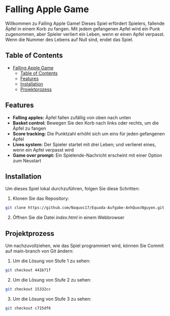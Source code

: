 # Falling Apple Game

Willkommen zu Falling Apple Game! Dieses Spiel erfördert Spielers, fallende Ạ̈pfel in einem Korb zu fangen.
Mit jedem gefangenen Apfel wird ein Punk zugenommen, aber Spieler verliert ein Leben, wenn er einen Apfel verpasst.
Wenn die Nummer des Lebens auf Null sind, endet das Spiel.

## Table of Contents
- [Falling Apple Game](#falling-apple-game)
  - [Table of Contents](#table-of-contents)
  - [Features](#features)
  - [Installation](#installation)
  - [Projektprozess](#projektprozess)


## Features
- **Falling apples:** Äpfel fallen zufällig von oben nach unten
- **Basket control:** Bewegen Sie den Korb nach links oder rechts, um die Äpfel zu fangen
- **Score tracking:** Die Punktzahl erhöht sich um eins für jeden gefangenen Apfel
- **Lives system:** Der Spieler startet mit drei Leben; und verlieret eines, wenn ein Apfel verpasst wird
- **Game over prompt:** Ein Spielende-Nachricht erscheint mit einer Option zum Neustart


## Installation
Um dieses Spiel lokal durchzuführen, folgen Sie diese Schritten:
1. Klonen Sie das Repository:

```bash
git clone https://github.com/Naquoc17/Equada-Aufgabe-AnhQuocNguyen.git
```

2. Öffnen Sie die Datei *index.html* in einem Webbrowser


## Projektprozess
Um nachzuvollziehen, wie das Spiel programmiert wird, können Sie Commit auf main-branch von Git ändern:

1. Um die Lösung von Stufe 1 zu sehen:

```bash
git checkout 441b71f
```

2. Um die Lösung von Stufe 2 zu sehen:

```bash
git checkout 15332cc
```

3. Um die Lösung von Stufe 3 zu sehen:

```bash
git checkout c715df6
```